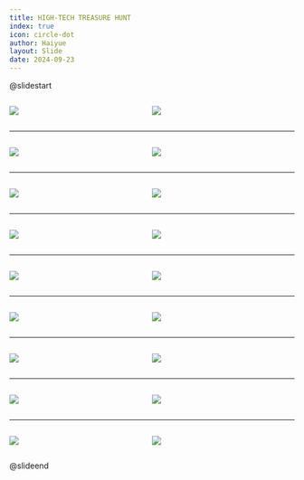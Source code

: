 ```yaml
---
title: HIGH-TECH TREASURE HUNT
index: true
icon: circle-dot
author: Haiyue
layout: Slide
date: 2024-09-23
---
```

 
@slidestart

<div style="display:flex">
<div style="flex:1">

![](https://raw.githubusercontent.com/yclord/reading/refs/heads/master/english/Level-W/HIGH-TECH%20TREASURE%20HUNT/001.webp)
</div>
<div style="flex:1">

![](https://raw.githubusercontent.com/yclord/reading/refs/heads/master/english/Level-W/HIGH-TECH%20TREASURE%20HUNT/002.webp)
</div>
</div>

---

<div style="display:flex">
<div style="flex:1">

![](https://raw.githubusercontent.com/yclord/reading/refs/heads/master/english/Level-W/HIGH-TECH%20TREASURE%20HUNT/003.webp)
</div>
<div style="flex:1">

![](https://raw.githubusercontent.com/yclord/reading/refs/heads/master/english/Level-W/HIGH-TECH%20TREASURE%20HUNT/004.webp)
</div>
</div>

---

<div style="display:flex">
<div style="flex:1">

![](https://raw.githubusercontent.com/yclord/reading/refs/heads/master/english/Level-W/HIGH-TECH%20TREASURE%20HUNT/005.webp)
</div>
<div style="flex:1">

![](https://raw.githubusercontent.com/yclord/reading/refs/heads/master/english/Level-W/HIGH-TECH%20TREASURE%20HUNT/006.webp)
</div>
</div>

---

<div style="display:flex">
<div style="flex:1">

![](https://raw.githubusercontent.com/yclord/reading/refs/heads/master/english/Level-W/HIGH-TECH%20TREASURE%20HUNT/007.webp)
</div>
<div style="flex:1">

![](https://raw.githubusercontent.com/yclord/reading/refs/heads/master/english/Level-W/HIGH-TECH%20TREASURE%20HUNT/008.webp)
</div>
</div>

---

<div style="display:flex">
<div style="flex:1">

![](https://raw.githubusercontent.com/yclord/reading/refs/heads/master/english/Level-W/HIGH-TECH%20TREASURE%20HUNT/009.webp)
</div>
<div style="flex:1">

![](https://raw.githubusercontent.com/yclord/reading/refs/heads/master/english/Level-W/HIGH-TECH%20TREASURE%20HUNT/010.webp)
</div>
</div>

---

<div style="display:flex">
<div style="flex:1">

![](https://raw.githubusercontent.com/yclord/reading/refs/heads/master/english/Level-W/HIGH-TECH%20TREASURE%20HUNT/011.webp)
</div>
<div style="flex:1">

![](https://raw.githubusercontent.com/yclord/reading/refs/heads/master/english/Level-W/HIGH-TECH%20TREASURE%20HUNT/012.webp)
</div>
</div>

---

<div style="display:flex">
<div style="flex:1">

![](https://raw.githubusercontent.com/yclord/reading/refs/heads/master/english/Level-W/HIGH-TECH%20TREASURE%20HUNT/013.webp)
</div>
<div style="flex:1">

![](https://raw.githubusercontent.com/yclord/reading/refs/heads/master/english/Level-W/HIGH-TECH%20TREASURE%20HUNT/014.webp)
</div>
</div>

---

<div style="display:flex">
<div style="flex:1">

![](https://raw.githubusercontent.com/yclord/reading/refs/heads/master/english/Level-W/HIGH-TECH%20TREASURE%20HUNT/015.webp)
</div>
<div style="flex:1">

![](https://raw.githubusercontent.com/yclord/reading/refs/heads/master/english/Level-W/HIGH-TECH%20TREASURE%20HUNT/016.webp)
</div>
</div>

---

<div style="display:flex">
<div style="flex:1">

![](https://raw.githubusercontent.com/yclord/reading/refs/heads/master/english/Level-W/HIGH-TECH%20TREASURE%20HUNT/017.webp)
</div>
<div style="flex:1">

![](https://raw.githubusercontent.com/yclord/reading/refs/heads/master/english/Level-W/HIGH-TECH%20TREASURE%20HUNT/018.webp)
</div>
</div>

@slideend